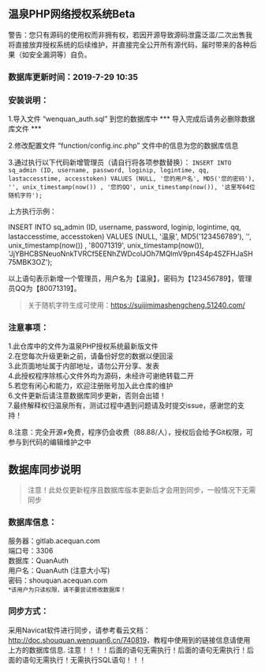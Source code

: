## 温泉PHP网络授权系统Beta

警告：您只有源码的使用权而非拥有权，若因开源导致源码泄露泛滥/二次出售我将直接放弃授权系统的后续维护，并直接完全公开所有源代码，届时带来的各种后果（如安全漏洞等）自负。



### 数据库更新时间：2019-7-29 10:35



### 安装说明：

1.导入文件 “wenquan_auth.sql” 到您的数据库中 *** 导入完成后请务必删除数据库文件 ***

2.修改配置文件 “function/config.inc.php” 文件中的信息为您的数据库信息

3.通过执行以下代码新增管理员（请自行将各项参数替换）： `INSERT INTO sq_admin (ID, username, password, loginip, logintime, qq, lastaccesstime, accesstoken) VALUES (NULL, '您的用户名', MD5('您的密码'), '', unix_timestamp(now()) , '您的QQ', unix_timestamp(now()), '这里写64位随机字符');`

上方执行示例：

INSERT INTO sq_admin (ID, username, password, loginip, logintime, qq, lastaccesstime, accesstoken) VALUES (NULL, '温泉', MD5('123456789'), '', unix_timestamp(now()) , '80071319', unix_timestamp(now()), 'JjYBHCBSNeuoNnkTVRCf5EENhZWDcolJOh7MQlmV9pn4S4p4SZFHJaSH75MBK3OZ');

以上语句表示新增一个管理员，用户名为【温泉】，密码为【123456789】，管理员QQ为【80071319】。

> 关于随机字符生成可使用：https://suijimimashengcheng.51240.com/



### 注意事项：

1.此仓库中的文件为温泉PHP授权系统最新版文件<br>
2.在您每次升级更新之前，请备份好您的数据以便回滚<br>
3.此页面地址属于内部地址，请勿公开分享、发表<br>
4.此授权程序除核心文件外均为源码，未经许可谢绝转载二开<br>
5.若您有闲心和能力，欢迎注册账号加入此仓库的维护<br>
6.文件更新后请注意数据库同步更新，否则会出错！<br>
7.最终解释权归温泉所有，测试过程中遇到问题请及时提交issue，感谢您的支持！

8.注意：完全开源≠免费，程序仍会收费（88.88/人），授权后会给予Git权限，可参与到代码的编辑维护之中

## 数据库同步说明

> 注意！此处仅更新程序且数据库版本更新后才会用到同步，一般情况下无需同步

### 数据库信息：

服务器：gitlab.acequan.com<br>
端口号：3306<br>
数据库：QuanAuth<br>
用户名：QuanAuth  (注意大小写)<br>
密码：shouquan.acequan.com<br>
<small>*该用户为只读权限，请不要尝试修改数据库！</small>
<h3>同步方式：</h3>

采用Navicat软件进行同步，请参考看云文档：<span>http://doc.shouquan.wenquan6.cn/740819</span>，教程中使用到的链接信息请使用上方的数据库信息.
注意！！！！后面的语句无需执行！后面的语句无需执行！后面的语句无需执行！无需执行SQL语句！！！